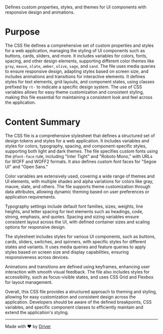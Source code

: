 <!--------------------------------------------------------------------------------->
<!-- IMPORTANT: This file is auto-generated by Driver (https://driver.ai). -------->
<!-- Manual edits may be overwritten on future commits. --------------------------->
<!--------------------------------------------------------------------------------->

Defines custom properties, styles, and themes for UI components with responsive design and animations.

# Purpose
The CSS file defines a comprehensive set of custom properties and styles for a web application, managing the styling of UI components such as buttons, cards, sliders, and more. It includes variables for colors, fonts, spacing, and other design elements, supporting different color themes like `gray`, `mauve`, `slate`, `amber`, `olive`, `sage`, and `sand`. The file uses media queries to ensure responsive design, adapting styles based on screen size, and includes animations and transitions for interactive elements. It defines styles for text elements, grid layouts, and component states, using classes prefixed by `rt-` to indicate a specific design system. The use of CSS variables allows for easy theme customization and consistent styling, making this file essential for maintaining a consistent look and feel across the application.
# Content Summary
The CSS file is a comprehensive stylesheet that defines a structured set of design tokens and styles for a web application. It includes variables and styles for colors, typography, spacing, and component-specific styles, supporting both light and dark themes. The file specifies custom fonts using the `@font-face` rule, including "Inter Tight" and "Roboto Mono," with URLs for WOFF and WOFF2 formats. It also defines custom font faces for "Segoe UI" and "Open Sans."

Color variables are extensively used, covering a wide range of themes and UI elements, with multiple shades and alpha variations for colors like gray, mauve, slate, and others. The file supports theme customization through data attributes, allowing dynamic theming based on user preferences or application requirements.

Typography settings include default font families, sizes, weights, line heights, and letter spacing for text elements such as headings, code, strong, emphasis, and quotes. Spacing and sizing variables ensure consistent layout across the UI, with defined container sizes and scaling options for responsive design.

The stylesheet includes styles for various UI components, such as buttons, cards, sliders, switches, and spinners, with specific styles for different states and variants. It uses media queries and feature queries to apply styles based on screen size and display capabilities, ensuring responsiveness across devices.

Animations and transitions are defined using keyframes, enhancing user interaction with smooth visual feedback. The file also includes styles for accessibility, such as focus-visible states, and uses CSS Grid and Flexbox for layout management.

Overall, this CSS file provides a structured approach to theming and styling, allowing for easy customization and consistent design across the application. Developers should be aware of the defined breakpoints, CSS variables, and specific component classes to efficiently maintain and extend the application's styling.

---
Made with ❤️ by [Driver](https://www.driver.ai/)